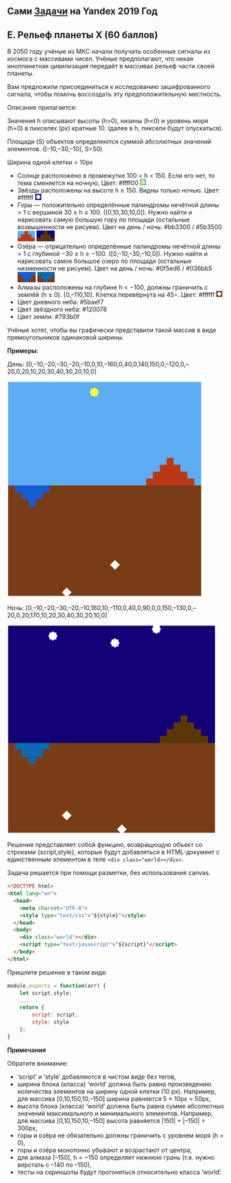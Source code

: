 ## Сами [Задачи](https://contest.yandex.ru/contest/14229/enter/) на Yandex 2019 Год

## E. Рельеф планеты Х (60 баллов)

В 2050 году учёные из МКС начали получать особенные сигналы из космоса с массивами чисел. Учёные предполагают, что некая инопланетная цивилизация передаёт в массивах рельеф части своей планеты.

Вам предложили присоединиться к исследованию зашифрованного сигнала, чтобы помочь воссоздать эту предположительную местность. 

Описание прилагается:

Значения h описывают высоты (h>0), низины (h<0) и уровень моря (h=0) в пикселях (px) кратные 10. (далее в h, пиксели будут опускаться).

Площади (S) объектов определяются суммой абсолютных значений элементов. ([–10,–30,–10], S=50)

Ширина одной клетки = 10px

* Солнце расположено в промежутке 100 < h < 150. Если его нет, то тема сменяется на ночную. Цвет: #ffff00 ![](1.jpg)
* Звёзды расположены на высоте h ≥ 150. Видны только ночью. Цвет: #ffffff ![](2.jpg)
* Горы — положительно определённые палиндромы нечётной длины > 1 с вершиной 30 ≤ h ≤ 100. ([0,10,30,10,0]). Нужно найти и нарисовать самую большую гору по площади (остальные возвышенности не рисуем). Цвет на день / ночь: #bb3300 / #5b3500 ![](3.jpg) ![](4.jpg)
* Озёра — отрицательно определённые палиндромы нечётной длины > 1 с глубиной −30 ≥ h ≥ −100. ([0,–10,–30,–10,0]). Нужно найти и нарисовать самое большое озеро по площади (остальные низменности не рисуем). Цвет на день / ночь: #0f5ed6 / #036bb5 ![](5.jpg) ![](6.jpg)
* Алмазы расположены на глубине h < −100, должны граничить с землёй (h ≥ 0). [0,–110,10]. Клетка перевёрнута на 45∘. Цвет: #ffffff ![](7.jpg)
* Цвет дневного неба: #5baef7
* Цвет звёздного неба: #120078
* Цвет земли: #793b0f

Учёные хотят, чтобы вы графически представили такой массив в виде прямоугольников одинаковой ширины.

**Примеры:**

День: [0,–10,–20,–30,–20,–10,0,10,–160,0,40,0,140,150,0,–120,0,–20,0,20,10,20,30,40,30,20,10,0]

![](8.png)

Ночь: [0,–10,–20,–30,–20,–10,160,10,–110,0,40,0,90,0,0,150,–130,0,–20,0,20,170,10,20,30,40,30,20,10,0]

![](9.png)

Решение представляет собой функцию, возвращющую объект со строками {script,style}, которые будут добавляться в HTML-документ с единственным элементом в теле `<div class="world»</div>`.

Задача решается при помощи разметки, без использования canvas.

```html
<!DOCTYPE html>  
<html lang="en">  
  <head>  
    <meta charset="UTF-8">  
    <style type="text/css">‘${style}‘</style>  
  </head>  
  <body>  
    <div class="world"></div>  
    <script type="text/javascript">‘${script}‘</script>  
  </body>  
</html>
```

Пришлите решение в таком виде:

```javascript
module.exports = function(arr) {  
    let script,style;  
    ...  
    return {  
        script: script,  
        style: style  
    };  
}
```

**Примечания**

Обратите внимание:

* ‘script’ и ‘style’ добавляются в чистом виде без тегов,
* ширина блока (класса) ‘world’ должна быть равна произведению количества элементов на ширину одной клетки (10 px). Например, для массива [0,10,150,10,–150] ширина равняется 5 × 10px = 50px,
* высота блока (класса) ‘world’ должна быть равна сумме абсолютных значений максимального и минимального элементов. Например, для массива [0,10,150,10,–150] высота равняется |150| + |–150| = 300px,
* горы и озёра не обязательно должны граничить с уровнем моря (h = 0),
* горы и озёра монотонно убывают и возрастают от центра,
* для алмаза [–150], h = −150
 определяет нижнюю грань (т.е. нужно верстать с –140 по –150),
* тесты на скриншоты будут прогоняться относительно класса ‘world’.